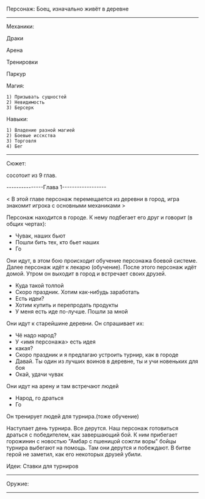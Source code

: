 Персонаж: Боец, изначально живёт в деревне

------------------------------------------------
Механики:

  Драки
  
  Арена
  
  Тренировки
  
  Паркур
  
  Магия:
  
    1) Призывать сущностей
    2) Невидимость
    3) Берсерк
    
  Навыки:
  
    1) Владение разной магией
    2) Боевые исскства
    3) Торговля
    4) Бег

-------------------------------------------------
Сюжет:

сосотоит из 9 глав.

---------------Глава 1------------------

< В этой главе персонаж перемещается из деревни в город, игра знакомит игрока с основными механиками >



Персонаж находится в городе. К нему подбегает его друг и говорит (в общих чертах):
 
 - Чувак, наших бьют
 - Пошли бить тех, кто бьет наших
 - Го

Они идут, в этом бою происходит обучение персонажа боевой системе. Далее персонаж идёт 
к лекарю (обучение). После этого персонаж идёт домой. Утром он выходит в город и встречает своих друзей.

- Куда такой толпой
- Скоро праздник. Хотим как-нибудь заработать
- Есть идеи?
- Хотим купить и перепродать продукты
- У меня есть иде по-лучше. Пошли за мной

Они идут к старейшине деревни. Он спрашивает их:

- Чё надо народ?
- У <имя персонажа> есть идея
- какая?
- Скоро праздник и я предлагаю устроить турнир, как в городе
- Давай. Ты один из лучших воинов в деревне, ты и учи новеньких для боя
- Окай, удачи чувак

Они идут на арену и там встречают людей

- Народ, го драться
- Го

Он тренирует людей для турнира.(тоже обучение)

Наступает день турнира. Все дерутся. Наш персонаж готовиться драться с победителем, как завершающий бой. 
К ним прибегает горожинин с новостью "Амбар с пшеницой сожгли воры" бойцы турнира выбегают на помощь. Там они дерутся и побеждают. В битве герой не заметил, как его некоторых друзей убили.  




Идеи: 
Ставки для турниров



-------------------------------------------------
Оружие:

-------------------------------------------------

